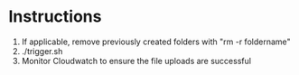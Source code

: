 # Instructions

1) If applicable, remove previously created folders with "rm -r foldername"
2) ./trigger.sh
3) Monitor Cloudwatch to ensure the file uploads are successful

